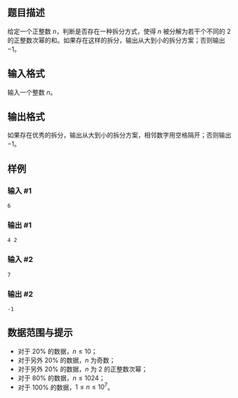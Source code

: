 ## 题目描述

给定一个正整数 $n$，判断是否存在一种拆分方式，使得 $n$ 被分解为若干个不同的 $2$ 的正整数次幂的和。如果存在这样的拆分，输出从大到小的拆分方案；否则输出 $-1$。

## 输入格式

输入一个整数 $n$。

## 输出格式

如果存在优秀的拆分，输出从大到小的拆分方案，相邻数字用空格隔开；否则输出 $-1$。

## 样例

### 输入 #1
```
6
```

### 输出 #1
```
4 2
```

### 输入 #2
```
7
```

### 输出 #2
```
-1
```

## 数据范围与提示

- 对于 $20\%$ 的数据，$n \le 10$；
- 对于另外 $20\%$ 的数据，$n$ 为奇数；
- 对于另外 $20\%$ 的数据，$n$ 为 $2$ 的正整数次幂；
- 对于 $80\%$ 的数据，$n \le 1024$；
- 对于 $100\%$ 的数据，$1 \le n \le 10^7$。